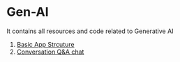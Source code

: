 # Gen-AI
It contains all resources and code related to Generative AI

1) [Basic App Strcuture](basicApp)
2) [Conversation Q&A chat](qachat.py)
